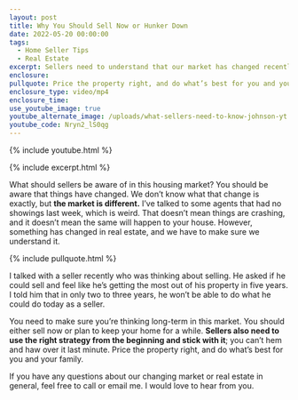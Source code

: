 ```yaml
---
layout: post
title: Why You Should Sell Now or Hunker Down
date: 2022-05-20 00:00:00
tags:
  - Home Seller Tips
  - Real Estate
excerpt: Sellers need to understand that our market has changed recently.
enclosure:
pullquote: Price the property right, and do what’s best for you and your family.
enclosure_type: video/mp4
enclosure_time:
use_youtube_image: true
youtube_alternate_image: /uploads/what-sellers-need-to-know-johnson-yt.jpg
youtube_code: Nryn2_lS0qg
---
```

{% include youtube.html %}

{% include excerpt.html %}

What should sellers be aware of in this housing market? You should be aware that things have changed. We don’t know what that change is exactly, but **the market is different.** I’ve talked to some agents that had no showings last week, which is weird. That doesn’t mean things are crashing, and it doesn’t mean the same will happen to your house. However, something has changed in real estate, and we have to make sure we understand it.

{% include pullquote.html %}

I talked with a seller recently who was thinking about selling. He asked if he could sell and feel like he’s getting the most out of his property in five years. I told him that in only two to three years, he won’t be able to do what he could do today as a seller.&nbsp;

You need to make sure you’re thinking long-term in this market. You should either sell now or plan to keep your home for a while. **Sellers also need to use the right strategy from the beginning and stick with it**; you can’t hem and haw over it last minute. Price the property right, and do what’s best for you and your family.

If you have any questions about our changing market or real estate in general, feel free to call or email me. I would love to hear from you.
